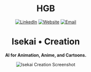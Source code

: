 <div align="center">
  
# HGB

<a href="https://www.linkedin.com/in/bach-hg/" target="_blank">![LinkedIn](https://img.shields.io/badge/LinkedIn-0077B5?style=for-the-badge&logo=linkedin&logoColor=white)</a>
<a href="https://isekaicreation.studio/" target="_blank">![Website](https://img.shields.io/badge/website-000000?style=for-the-badge&logo=About.me&logoColor=white)</a>
<a href="mailto:isekaicreationofficial@gmail.com" target="_blank">![Email](https://img.shields.io/badge/Gmail-D14836?style=for-the-badge&logo=gmail&logoColor=white)</a>

# Isekai • Creation
**AI for Animation, Anime, and Cartoons.**

![Isekai Creation Screenshot](https://github.com/user-attachments/assets/74b2277a-e3ed-4582-afbf-6282ea92c449)
</div>
